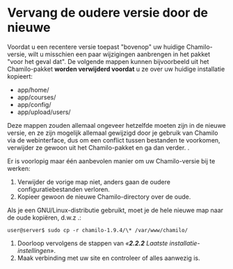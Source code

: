 # Vervang de oudere versie door de nieuwe

Voordat u een recentere versie toepast "bovenop" uw huidige Chamilo-versie, wilt u misschien een paar wijzigingen aanbrengen in het pakket "voor het geval dat". De volgende mappen kunnen bijvoorbeeld uit het Chamilo-pakket **worden verwijderd voordat** u ze over uw huidige installatie kopieert:

* app/home/
* app/courses/
* app/config/
* app/upload/users/

Deze mappen zouden allemaal ongeveer hetzelfde moeten zijn in de nieuwe versie, en ze zijn mogelijk allemaal gewijzigd door je gebruik van Chamilo via de webinterface, dus om een conflict tussen bestanden te voorkomen, verwijder ze gewoon uit het Chamilo-pakket en ga dan verder. .

Er is voorlopig maar één aanbevolen manier om uw Chamilo-versie bij te werken:

1. Verwijder de vorige map niet, anders gaan de oudere configuratiebestanden verloren.
2. Kopieer gewoon de nieuwe Chamilo-directory over de oude.

Als je een GNU/Linux-distributie gebruikt, moet je de hele nieuwe map naar de oude kopiëren, d.w.z .:

```
user@server$ sudo cp -r chamilo-1.9.4/\* /var/www/chamilo/
```

1. Doorloop vervolgens de stappen van _«**2.2.2** Laatste installatie-instellingen»_.
2. Maak verbinding met uw site en controleer of alles aanwezig is.
